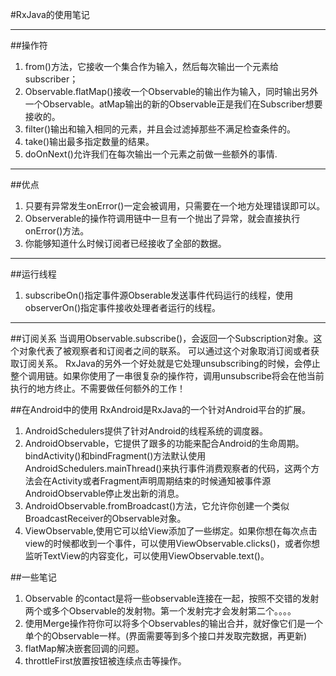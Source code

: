 #RxJava的使用笔记

----------

##操作符
1. from()方法，它接收一个集合作为输入，然后每次输出一个元素给subscriber；
2. Observable.flatMap()接收一个Observable的输出作为输入，同时输出另外一个Observable。atMap输出的新的Observable正是我们在Subscriber想要接收的。
3. filter()输出和输入相同的元素，并且会过滤掉那些不满足检查条件的。
4. take()输出最多指定数量的结果。
5. doOnNext()允许我们在每次输出一个元素之前做一些额外的事情.

--------
##优点
1. 只要有异常发生onError()一定会被调用，只需要在一个地方处理错误即可以。
2. Observerable的操作符调用链中一旦有一个抛出了异常，就会直接执行onError()方法。
3. 你能够知道什么时候订阅者已经接收了全部的数据。
-------
##运行线程
1. subscribeOn()指定事件源Obserable发送事件代码运行的线程，使用observerOn()指定事件接收处理者者运行的线程。
--------
##订阅关系
当调用Observable.subscribe()，会返回一个Subscription对象。这个对象代表了被观察者和订阅者之间的联系。
可以通过这个对象取消订阅或者获取订阅关系。
RxJava的另外一个好处就是它处理unsubscribing的时候，会停止整个调用链。如果你使用了一串很复杂的操作符，调用unsubscribe将会在他当前执行的地方终止。不需要做任何额外的工作！

##在Android中的使用
RxAndroid是RxJava的一个针对Android平台的扩展。
1. AndroidSchedulers提供了针对Android的线程系统的调度器。
1. AndroidObservable，它提供了跟多的功能来配合Android的生命周期。bindActivity()和bindFragment()方法默认使用AndroidSchedulers.mainThread()来执行事件消费观察者的代码，这两个方法会在Activity或者Fragment声明周期结束的时候通知被事件源AndroidObservable停止发出新的消息。
1. AndroidObservable.fromBroadcast()方法，它允许你创建一个类似BroadcastReceiver的Observable对象。
1. ViewObservable,使用它可以给View添加了一些绑定。如果你想在每次点击view的时候都收到一个事件，可以使用ViewObservable.clicks()，或者你想监听TextView的内容变化，可以使用ViewObservable.text()。


##一些笔记
1. Observable 的contact是将一些observable连接在一起，按照不交错的发射两个或多个Observable的发射物。第一个发射完才会发射第二个。。。。
1. 使用Merge操作符你可以将多个Observables的输出合并，就好像它们是一个单个的Observable一样。(界面需要等到多个接口并发取完数据，再更新)
1. flatMap解决嵌套回调的问题。
1. throttleFirst放置按钮被连续点击等操作。
